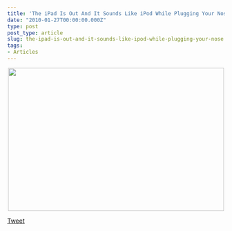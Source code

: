 ```yaml
---
title: 'The iPad Is Out And It Sounds Like iPod While Plugging Your Nose'
date: "2010-01-27T00:00:00.000Z"
type: post 
post_type: article
slug: the-ipad-is-out-and-it-sounds-like-ipod-while-plugging-your-nose
tags: 
- Articles
---
```

<p style="text-align: center;">
  <img class="aligncenter size-medium wp-image-762" title="appletabletb113" src="http://brandontreb.com/wp-content/uploads/2010/01/appletabletb113-500x332.jpg" alt="" width="500" height="332" />
</p>

<div style="">
  <a href="http://twitter.com/share" class="twitter-share-button" data-count="horizontal" data-text="The iPad Is Out And It Sounds Like iPod While Plugging Your Nose" data-url="http://brandontreb.com/the-ipad-is-out-and-it-sounds-like-ipod-while-plugging-your-nose"  data-via="brandontreb" data-related="brandontreb:">Tweet</a>
</div>
